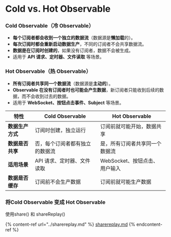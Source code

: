 # Cold vs. Hot Observable

### **Cold Observable（冷 Observable）**

* **每个订阅者都会收到一个独立的数据流**（数据源是**懒加载**的）。
* **每次订阅时都会重新启动数据生产**，不同的订阅者不会共享数据流。
* **数据是在订阅时创建的**，如果没有订阅者，数据不会被生成。
* 适用于 **API 请求、定时器、文件读取** 等场景。

### **Hot Observable（热 Observable）**

* **所有订阅者共享同一个数据流**（数据源是**主动的**）。
* **Observable 在没有订阅者时也可能会产生数据**，新订阅者只能收到后续的数据，而不会收到过去的数据。
* 适用于 **WebSocket、按钮点击事件、Subject** 等场景。

| 特性         | Cold Observable | Hot Observable      |
| ---------- | --------------- | ------------------- |
| **数据生产方式** | 订阅时创建，独立运行      | 订阅前就可能开始，数据共享       |
| **数据是否共享** | 否，每个订阅者都有独立的数据流 | 是，所有订阅者共享同一个数据流     |
| **适用场景**   | API 请求、定时器、文件读取 | WebSocket、按钮点击、用户输入 |
| **数据是否缓存** | 订阅前不会生产数据       | 订阅前就可能生产数据          |

### &#x20;将Cold Observable 变成 Hot Observable

使用share() 和 shareReplay()

{% content-ref url="../sharereplay.md" %}
[sharereplay.md](../sharereplay.md)
{% endcontent-ref %}

